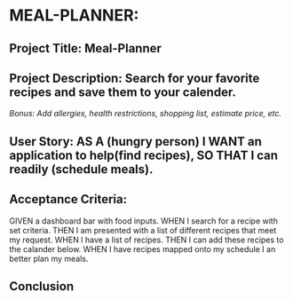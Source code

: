 # MEAL-PLANNER:

## Project Title: Meal-Planner

## Project Description: Search for your favorite recipes and save them to your calender.

*Bonus: Add allergies, health restrictions, shopping list, estimate price, etc.*

## User Story: AS A (hungry person) I WANT an application to help(find recipes), SO THAT I can readily (schedule meals).

## Acceptance Criteria: 

GIVEN a dashboard bar with food inputs.
WHEN I search for a recipe with set criteria.
THEN I am presented with a list of different recipes that meet my request.
WHEN I have a list of recipes.
THEN I can add these recipes to the calander below. 
WHEN I have recipes mapped onto my schedule I an better plan my meals. 

## Conclusion

